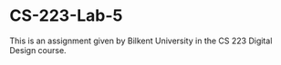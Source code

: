 # CS-223-Lab-5
This is an assignment given by Bilkent University in the CS 223 Digital Design course.
